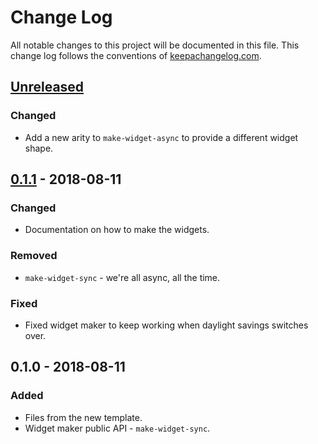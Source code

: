 # Change Log
All notable changes to this project will be documented in this file. This change log follows the conventions of [keepachangelog.com](http://keepachangelog.com/).

## [Unreleased]
### Changed
- Add a new arity to `make-widget-async` to provide a different widget shape.

## [0.1.1] - 2018-08-11
### Changed
- Documentation on how to make the widgets.

### Removed
- `make-widget-sync` - we're all async, all the time.

### Fixed
- Fixed widget maker to keep working when daylight savings switches over.

## 0.1.0 - 2018-08-11
### Added
- Files from the new template.
- Widget maker public API - `make-widget-sync`.

[Unreleased]: https://github.com/your-name/servator/compare/0.1.1...HEAD
[0.1.1]: https://github.com/your-name/servator/compare/0.1.0...0.1.1
